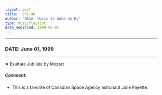 ```yaml
---
layout: post
title:  STS-96
author: "NASA: Music to Wake Up By"
type: MusicPlaylist
date_modified: 1999-06-01
---
```


----
### DATE: June 01, 1999
----
✷ Exultate Jubilate by Mozart

##### Comment:
* This is a favorite of Canadian Space Agency astronaut Julie Payette.
